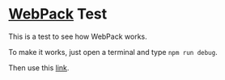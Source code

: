 # [WebPack](https://webpack.github.io/) Test

This is a test to see how WebPack works.

To make it works, just open a terminal and type `npm run debug`.

Then use this [link](http://localhost:8080/webpack-dev-server/bundle).
